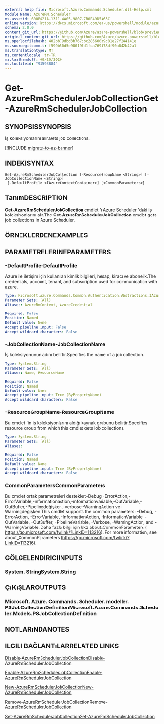 ```yaml
---
external help file: Microsoft.Azure.Commands.Scheduler.dll-Help.xml
Module Name: AzureRM.Scheduler
ms.assetid: 600B621A-1311-4A05-9807-7B0E49D5A63C
online version: https://docs.microsoft.com/en-us/powershell/module/azurerm.scheduler/get-azurermschedulerjobcollection
schema: 2.0.0
content_git_url: https://github.com/Azure/azure-powershell/blob/preview/src/ResourceManager/Scheduler/Commands.Scheduler/help/Get-AzureRmSchedulerJobCollection.md
original_content_git_url: https://github.com/Azure/azure-powershell/blob/preview/src/ResourceManager/Scheduler/Commands.Scheduler/help/Get-AzureRmSchedulerJobCollection.md
ms.openlocfilehash: 402bb79dbd3b767cbc285600b9c81e27f244141e
ms.sourcegitcommit: f599b50d5e980197d1fca769378df90a842b42a1
ms.translationtype: MT
ms.contentlocale: tr-TR
ms.lasthandoff: 08/20/2020
ms.locfileid: "93593884"
---
```

# <span data-ttu-id="8295e-101">Get-AzureRmSchedulerJobCollection</span><span class="sxs-lookup"><span data-stu-id="8295e-101">Get-AzureRmSchedulerJobCollection</span></span>

## <span data-ttu-id="8295e-102">SYNOPSIS</span><span class="sxs-lookup"><span data-stu-id="8295e-102">SYNOPSIS</span></span>
<span data-ttu-id="8295e-103">İş koleksiyonlarını alır.</span><span class="sxs-lookup"><span data-stu-id="8295e-103">Gets job collections.</span></span>

[!INCLUDE [migrate-to-az-banner](../../includes/migrate-to-az-banner.md)]

## <span data-ttu-id="8295e-104">INDEKI</span><span class="sxs-lookup"><span data-stu-id="8295e-104">SYNTAX</span></span>

```
Get-AzureRmSchedulerJobCollection [-ResourceGroupName <String>] [-JobCollectionName <String>]
 [-DefaultProfile <IAzureContextContainer>] [<CommonParameters>]
```

## <span data-ttu-id="8295e-105">Tanım</span><span class="sxs-lookup"><span data-stu-id="8295e-105">DESCRIPTION</span></span>
<span data-ttu-id="8295e-106">**Get-AzureRmSchedulerJobCollection** cmdlet 'ı Azure Scheduler 'daki iş koleksiyonlarını alır.</span><span class="sxs-lookup"><span data-stu-id="8295e-106">The **Get-AzureRmSchedulerJobCollection** cmdlet gets job collections in Azure Scheduler.</span></span>

## <span data-ttu-id="8295e-107">ÖRNEKLERDEN</span><span class="sxs-lookup"><span data-stu-id="8295e-107">EXAMPLES</span></span>

## <span data-ttu-id="8295e-108">PARAMETRELERINE</span><span class="sxs-lookup"><span data-stu-id="8295e-108">PARAMETERS</span></span>

### <span data-ttu-id="8295e-109">-DefaultProfile</span><span class="sxs-lookup"><span data-stu-id="8295e-109">-DefaultProfile</span></span>
<span data-ttu-id="8295e-110">Azure ile iletişim için kullanılan kimlik bilgileri, hesap, kiracı ve abonelik.</span><span class="sxs-lookup"><span data-stu-id="8295e-110">The credentials, account, tenant, and subscription used for communication with azure.</span></span>

```yaml
Type: Microsoft.Azure.Commands.Common.Authentication.Abstractions.IAzureContextContainer
Parameter Sets: (All)
Aliases: AzureRmContext, AzureCredential

Required: False
Position: Named
Default value: None
Accept pipeline input: False
Accept wildcard characters: False
```

### <span data-ttu-id="8295e-111">-JobCollectionName</span><span class="sxs-lookup"><span data-stu-id="8295e-111">-JobCollectionName</span></span>
<span data-ttu-id="8295e-112">İş koleksiyonunun adını belirtir.</span><span class="sxs-lookup"><span data-stu-id="8295e-112">Specifies the name of a job collection.</span></span>

```yaml
Type: System.String
Parameter Sets: (All)
Aliases: Name, ResourceName

Required: False
Position: Named
Default value: None
Accept pipeline input: True (ByPropertyName)
Accept wildcard characters: False
```

### <span data-ttu-id="8295e-113">-ResourceGroupName</span><span class="sxs-lookup"><span data-stu-id="8295e-113">-ResourceGroupName</span></span>
<span data-ttu-id="8295e-114">Bu cmdlet 'in iş koleksiyonlarını aldığı kaynak grubunu belirtir.</span><span class="sxs-lookup"><span data-stu-id="8295e-114">Specifies resource group from which this cmdlet gets job collections.</span></span>

```yaml
Type: System.String
Parameter Sets: (All)
Aliases:

Required: False
Position: Named
Default value: None
Accept pipeline input: True (ByPropertyName)
Accept wildcard characters: False
```

### <span data-ttu-id="8295e-115">CommonParameters</span><span class="sxs-lookup"><span data-stu-id="8295e-115">CommonParameters</span></span>
<span data-ttu-id="8295e-116">Bu cmdlet ortak parametreleri destekler:-Debug,-ErrorAction,-ErrorVariable,-ınformationaction,-ınformationvariable,-OutVariable,-OutBuffer,-Pipelinedeğişken,-verbose,-WarningAction ve-Warningdeğişken.</span><span class="sxs-lookup"><span data-stu-id="8295e-116">This cmdlet supports the common parameters: -Debug, -ErrorAction, -ErrorVariable, -InformationAction, -InformationVariable, -OutVariable, -OutBuffer, -PipelineVariable, -Verbose, -WarningAction, and -WarningVariable.</span></span> <span data-ttu-id="8295e-117">Daha fazla bilgi için bkz about_CommonParameters ( https://go.microsoft.com/fwlink/?LinkID=113216) .</span><span class="sxs-lookup"><span data-stu-id="8295e-117">For more information, see about_CommonParameters (https://go.microsoft.com/fwlink/?LinkID=113216).</span></span>

## <span data-ttu-id="8295e-118">GÖLGELENDIRICI</span><span class="sxs-lookup"><span data-stu-id="8295e-118">INPUTS</span></span>

### <span data-ttu-id="8295e-119">System. String</span><span class="sxs-lookup"><span data-stu-id="8295e-119">System.String</span></span>

## <span data-ttu-id="8295e-120">ÇıKıŞLAR</span><span class="sxs-lookup"><span data-stu-id="8295e-120">OUTPUTS</span></span>

### <span data-ttu-id="8295e-121">Microsoft. Azure. Commands. Scheduler. modeller. PSJobCollectionDefinition</span><span class="sxs-lookup"><span data-stu-id="8295e-121">Microsoft.Azure.Commands.Scheduler.Models.PSJobCollectionDefinition</span></span>

## <span data-ttu-id="8295e-122">NOTLARıNDA</span><span class="sxs-lookup"><span data-stu-id="8295e-122">NOTES</span></span>

## <span data-ttu-id="8295e-123">ILGILI BAĞLANTıLAR</span><span class="sxs-lookup"><span data-stu-id="8295e-123">RELATED LINKS</span></span>

[<span data-ttu-id="8295e-124">Disable-AzureRmSchedulerJobCollection</span><span class="sxs-lookup"><span data-stu-id="8295e-124">Disable-AzureRmSchedulerJobCollection</span></span>](./Disable-AzureRmSchedulerJobCollection.md)

[<span data-ttu-id="8295e-125">Enable-AzureRmSchedulerJobCollection</span><span class="sxs-lookup"><span data-stu-id="8295e-125">Enable-AzureRmSchedulerJobCollection</span></span>](./Enable-AzureRmSchedulerJobCollection.md)

[<span data-ttu-id="8295e-126">New-AzureRmSchedulerJobCollection</span><span class="sxs-lookup"><span data-stu-id="8295e-126">New-AzureRmSchedulerJobCollection</span></span>](./New-AzureRmSchedulerJobCollection.md)

[<span data-ttu-id="8295e-127">Remove-AzureRmSchedulerJobCollection</span><span class="sxs-lookup"><span data-stu-id="8295e-127">Remove-AzureRmSchedulerJobCollection</span></span>](./Remove-AzureRmSchedulerJobCollection.md)

[<span data-ttu-id="8295e-128">Set-AzureRmSchedulerJobCollection</span><span class="sxs-lookup"><span data-stu-id="8295e-128">Set-AzureRmSchedulerJobCollection</span></span>](./Set-AzureRmSchedulerJobCollection.md)


